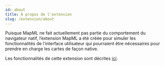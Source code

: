 ```yaml
---
id: about
title: À propos de l'extension
slug: /extension/about
---
```


Puisque MapML ne fait actuellement pas partie du comportement du navigateur natif, l’extension MapML a été créée pour simuler les fonctionnalités de l’interface utilisateur qui pourraient être nécessaires pour prendre en charge les cartes de façon native. 

Les fonctionnalités de cette extension sont décrites [ici](./features.md).
